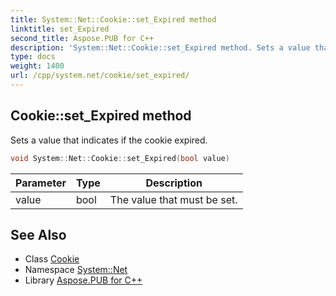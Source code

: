 ```yaml
---
title: System::Net::Cookie::set_Expired method
linktitle: set_Expired
second_title: Aspose.PUB for C++
description: 'System::Net::Cookie::set_Expired method. Sets a value that indicates if the cookie expired in C++.'
type: docs
weight: 1400
url: /cpp/system.net/cookie/set_expired/
---
```

## Cookie::set_Expired method


Sets a value that indicates if the cookie expired.

```cpp
void System::Net::Cookie::set_Expired(bool value)
```


| Parameter | Type | Description |
| --- | --- | --- |
| value | bool | The value that must be set. |

## See Also

* Class [Cookie](../)
* Namespace [System::Net](../../)
* Library [Aspose.PUB for C++](../../../)
